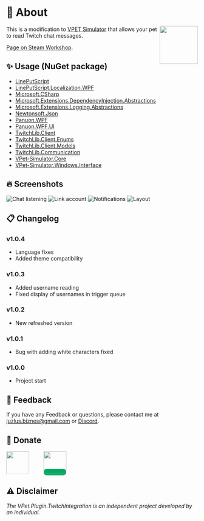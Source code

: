 # 🤔 About
<img src="https://steamuserimages-a.akamaihd.net/ugc/2538423040726333989/01C9B2777023FC39AFAC0C17B1B94354557003F5/?imw=5000&imh=5000&ima=fit&impolicy=Letterbox&imcolor=%23000000&letterbox=false" align="right" width="100px"/>

This is a modification to [VPET Simulator](https://store.steampowered.com/app/1920960/VPet/) that allows your pet to read Twitch chat messages.

 [Page on Steam Workshop](https://steamcommunity.com/sharedfiles/filedetails/?id=3043847008).

## ✨ Usage (NuGet package)

- [LinePutScript](https://github.com/LorisYounger/LinePutScript?tab=readme-ov-file)
- [LinePutScript.Localization.WPF](https://github.com/LorisYounger/LinePutScript.Localization.WPF)
- [Microsoft.CSharp](https://github.com/dotnet/corefx)
- [Microsoft.Extensions.DependencyInjection.Abstractions](https://github.com/dotnet/runtime)
- [Microsoft.Extensions.Logging.Abstractions](https://github.com/dotnet/runtime)
- [Newtonsoft.Json](https://github.com/JamesNK/Newtonsoft.Json)
- [Panuon.WPF](https://github.com/Panuon/Panuon.WPF)
- [Panuon.WPF.UI](https://github.com/Panuon/Panuon.WPF.UI)
- [TwitchLib.Client](https://github.com/TwitchLib/TwitchLib.Client)
- [TwitchLib.Client.Enums](https://github.com/TwitchLib/TwitchLib.Client)
- [TwitchLib.Client.Models](https://github.com/TwitchLib/TwitchLib.Client)
- [TwitchLib.Communication](https://github.com/TwitchLib/TwitchLib.Communication)
- [VPet-Simulator.Core](https://github.com/LorisYounger/VPet)
- [VPet-Simulator.Windows.Interface](https://github.com/LorisYounger/VPet)

## 🔥 Screenshots

![Chat listening](https://steamuserimages-a.akamaihd.net/ugc/2494500898682672933/8E44B4046ED83280171ADCAA61A669004DF9D58D/?imw=5000&imh=5000&ima=fit&impolicy=Letterbox&imcolor=%23000000&letterbox=false)
![Link account](https://steamuserimages-a.akamaihd.net/ugc/2494500898682673337/163C8B837D3AE4F9800C421AF283BF519700C09C/?imw=5000&imh=5000&ima=fit&impolicy=Letterbox&imcolor=%23000000&letterbox=false)
![Notifications](https://steamuserimages-a.akamaihd.net/ugc/2494500898682673930/F323E34B3E93E7E7F22F736AC07BAD4A355A3461/?imw=5000&imh=5000&ima=fit&impolicy=Letterbox&imcolor=%23000000&letterbox=false)
![Layout](https://steamuserimages-a.akamaihd.net/ugc/2494500898682675133/33C7187C1AF6F373067230471BD5889E1174BF07/?imw=5000&imh=5000&ima=fit&impolicy=Letterbox&imcolor=%23000000&letterbox=false)

## 📋 Changelog

### v1.0.4
- Language fixes
- Added theme compatibility
### v1.0.3
- Added username reading 
- Fixed display of usernames in trigger queue
### v1.0.2
- New refreshed version
### v1.0.1
- Bug with adding white characters fixed
### v1.0.0
- Project start

## 📝 Feedback

If you have any Feedback or questions, please contact me at juzlus.biznes@gmail.com or [Discord](https://discordapp.com/users/284780352042434570).


## 💝 Donate
<span>
  <a href="https://www.buymeacoffee.com/juzlus" target="_blank" alt="buymeacoffee" style="width: 40%; text-decoration: none; margin-right: 20px;">
    <img src="https://www.codehim.com/wp-content/uploads/2022/09/bmc-button-640x180.png" style="height: 60px;">
  </a>
  <a>⠀</a>
  <a href="https://buycoffee.to/juzlus" target="_blank" alt="buycoffee" style="text-decoration: none; width: 40%; background-color: rgb(0, 169, 98);border-radius: 10px;">
    <img src="https://buycoffee.to/btn/buycoffeeto-btn-primary.svg" style="height: 60px">
  </a>
</span>


## ⚠️ Disclaimer

_The VPet.Plugin.TwitchIntegration is an independent project developed by an individual._
